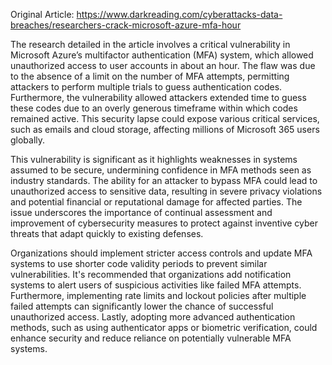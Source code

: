 Original Article: https://www.darkreading.com/cyberattacks-data-breaches/researchers-crack-microsoft-azure-mfa-hour

The research detailed in the article involves a critical vulnerability in Microsoft Azure’s multifactor authentication (MFA) system, which allowed unauthorized access to user accounts in about an hour. The flaw was due to the absence of a limit on the number of MFA attempts, permitting attackers to perform multiple trials to guess authentication codes. Furthermore, the vulnerability allowed attackers extended time to guess these codes due to an overly generous timeframe within which codes remained active. This security lapse could expose various critical services, such as emails and cloud storage, affecting millions of Microsoft 365 users globally.

This vulnerability is significant as it highlights weaknesses in systems assumed to be secure, undermining confidence in MFA methods seen as industry standards. The ability for an attacker to bypass MFA could lead to unauthorized access to sensitive data, resulting in severe privacy violations and potential financial or reputational damage for affected parties. The issue underscores the importance of continual assessment and improvement of cybersecurity measures to protect against inventive cyber threats that adapt quickly to existing defenses.

Organizations should implement stricter access controls and update MFA systems to use shorter code validity periods to prevent similar vulnerabilities. It's recommended that organizations add notification systems to alert users of suspicious activities like failed MFA attempts. Furthermore, implementing rate limits and lockout policies after multiple failed attempts can significantly lower the chance of successful unauthorized access. Lastly, adopting more advanced authentication methods, such as using authenticator apps or biometric verification, could enhance security and reduce reliance on potentially vulnerable MFA systems.